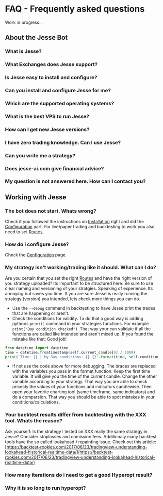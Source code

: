 


# FAQ - Frequently asked questions 
Work in progress..

## About the Jesse Bot

### What is Jesse?
### What Exchanges does Jesse support?
### Is Jesse easy to install and configure?
### Can you install and configure Jesse for me?
### Which are the supported operating systems?
### What is the best VPS to run Jesse?
### How can I get new Jesse versions?
### I have zero trading knowledge. Can I use Jesse?
### Can you write me a strategy?
### Does jesse-ai.com give financial advice?
### My question is not answered here. How can I contact you?
<!---
### When does Jesse buy and sell?
### What is the maximum number of pairs is Jesse able to handle at the same time?
### How customizable is Jesse?
### What payment methods does jesse-ai.com accept?
### How do I activate my Jesse license?
### How long does it take to activate my license?
### What is the difference between Jesse Starter and Jesse Standard?
### Is it posible to upgrade from Jesse Starter to higher versions?
### Do I need to keep my computer turned on 24/7 in order to run Jesse successfully?
### Do I get support after the purchase?
### How many instances of Jesse can I have running?
### Where do I get strategies? Can I buy strategies?
### What is the refund policy?
-->
## Working with Jesse
### The bot does not start. Whats wrong?
Check if you followed the instructions on [Installation](/docs/installation) right and did the  [Configuration](/docs/configuration) part. For live/paper trading and backtesting to work you also need to set [Routes](/docs/routes).
###  How do i configure Jesse?
Check the [Configuration](/docs/configuration) page.
<!---### I have waited 10 minutes, why hasn't the bot made any trades yet?!
Thats entirly depending on your strategy and chosen timeframe. One reason could be, that the conditions on which your strategy would place a buy or sell order aren't met. Another reason could be that the current candle in your chosen timeframe didn't close yet. Jesse only trades after the candle has closed.
-->
<!---
### I have made 20 trades already, why is my total profit negative?!
There could be multiple reasons:
 - Your strategy isn't profitable. Be sure to always backtest your strategy.
 - You did a backtest, but its still not making profits. You strategy could be only working in certain market conditions (for example trending - not trending). Be sure to make extensive backtests, especially in different periods of time with different market conditions (bullish, bearish, flat, big market crashs). 
 - You did extensive backtests and it is still not profitable in current market conditions? That can happen to. Backtesting only checks historical data. The market could change in such a way, that "old rules" won't work anymore. Time to be creative.
 - Good backtest results on one coin pair doesn't mean the results will be good on other pairs too. Time for more backtesting!
 -->
### My strategy isn't working/trading like it should. What can I do?
Are you certain that you set the right [Routes](/docs/routes) and have the right version of you strategy uploaded? Its important to be structured here: Be sure to use clear naming and versioning of your stratgies. Speaking of experience. Its annoying but saves you time. If you are sure Jesse is really running the strategy (version) you intended, lets check more things you can do.
 - Use the `--debug` command in backtesting to have Jesse print the trades that are happening or aren't. 
 - Check the conditions for validity. To do that a good way is adding pythons `print()` command in your strategies functions. For example  `print("Buy condition checked")`. That way your can validate if all the functions are called like intended and aren't mixed up. If you found the mistake like that: Good job! 
```python
from datetime import datetime
time = datetime.fromtimestamp(self.current_candle[0] / 1000)
print('Time: {} | My Buy conditions: {} {}'.format(time, self.condition1, self.condition2))
```
 - If not use the code above for more debugging. The braces are replaced with the variables you pass in the format function. Keep the first time variable. It will give you the time of the current candle. Change the other variable according to your strategy. That way you are able to check pricecly the values of your functions and indicators candlewise. Then open your favorite charting tool (same timeframe, same indicators) and do a comparsion. That way you should be able to spot mistakes in your conditions/calculations.

### Your backtest results differ from backtesting with the XXX tool. Whats the reason?
Ask yourself: Is the strategy I tested on XXX really the same strategy in Jesse? Consider stoplosses and comission fees. 
Additionaly many backtest tools have the so called lookahead / repainting issue. Check out this article: [https://backtest-rookies.com/2017/06/23/tradingview-understanding-lookahead-historical-realtime-data/](https://backtest-rookies.com/2017/06/23/tradingview-understanding-lookahead-historical-realtime-data/)
<!---
### I’d like to change the trading amount. Can I just stop the bot and then change the config and run it again?
Not quite. If you stop the bot, you also need to close all currently open orders. Don't forget the stoploss orders.
-->
### How many iterations do I need to get a good Hyperopt result?

### Why it is so long to run hyperopt?
